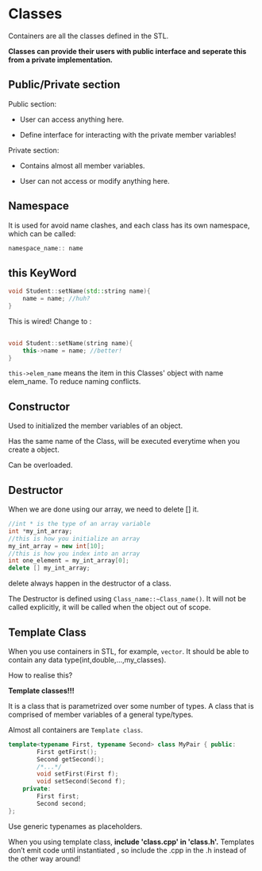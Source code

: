 # Classes

Containers are all the classes defined in the STL.

**Classes can provide their users with public interface and seperate this from a private implementation.**

## Public/Private section

Public section:

* User can access anything here.

* Define interface for interacting with the private member variables!

Private section:

* Contains almost all member variables.

* User can not access or modify anything here.

## Namespace

It is used for avoid name clashes, and each class has its own namespace, which can be called:

```cpp
namespace_name:: name
```

## this KeyWord

```cpp
void Student::setName(std::string name){
	name = name; //huh? 
}
```
This is wired! Change to :

```cpp
 
void Student::setName(string name){ 
	this->name = name; //better!
}
```

`this->elem_name` means the item in this Classes' object with name elem_name. To reduce naming conflicts.

## Constructor

Used to initialized the member variables of an object.

Has the same name of the Class, will be executed everytime when you create a object. 

Can be overloaded.

## Destructor

When we are done using our array, we need to delete [] it.

```cpp
//int * is the type of an array variable 
int *my_int_array;
//this is how you initialize an array
my_int_array = new int[10];
//this is how you index into an array 
int one_element = my_int_array[0]; 
delete [] my_int_array;
```
delete always happen in the destructor of a class. 

The Destructor is defined using `Class_name::~Class_name()`. It will not be called explicitly, it will be called when the object out of scope.

## Template Class

When you use containers in STL, for example, `vector`. It should be able to contain any data type(int,double,...,my_classes). 

How to realise this?

**Template classes!!!**

It is a class that is parametrized over some number of types. A class that is comprised of member variables of a general type/types.

Almost all containers are `Template class`.

```cpp
template<typename First, typename Second> class MyPair { public:
		First getFirst(); 
		Second getSecond();
		/*...*/
		void setFirst(First f);
		void setSecond(Second f);
	private:
		First first;
		Second second;
};
```
Use generic typenames as placeholders.

When you using template class, **include 'class.cpp' in 'class.h'.** Templates don’t emit code until instantiated
, so include the .cpp in the .h instead of the other way around!